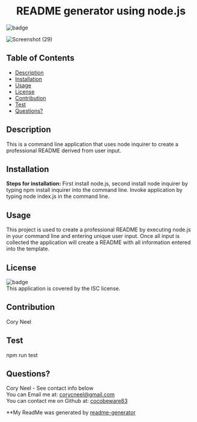 
  <h1 align="center">README generator using node.js</h1>

  ![badge](https://img.shields.io/badge/license-ISC-brightgreen)<br />

  ![Screenshot (29)](https://user-images.githubusercontent.com/72768374/107133328-9cd80b00-68ac-11eb-969b-d12719451cb1.png)

  ## Table of Contents
  * [Description](#description)
  * [Installation](#installation)
  * [Usage](#usage)
  * [License](#license)
  * [Contribution](#contribution)
  * [Test](#tests)
  * [Questions?](#questions)
  
  ## Description
  This is a command line application that uses node inquirer to create a professional README derived from user input.

  ## Installation
  **Steps for installation:** First install node.js, second install node inquirer by typing npm install inquirer into the command line. Invoke application by typing node index.js in the command line.

  ## Usage
  This project is used to create a professional README by executing node.js in your command line and entering unique user input. Once all input is collected the application will create a README with all information entered into the template.

  ## License
  ![badge](https://img.shields.io/badge/license-ISC-brightgreen)
  <br />
  This application is covered by the ISC license. 

  ## Contribution
  Cory Neel

  ## Test
  npm run test

  ## Questions?
  Cory Neel - See contact info below
  <br/>
  You can Email me at: corycneel@gmail.com
  <br/>
  You can contact me on Github at: [cocobeware83](https://github.com/cocobeware83)

  **My ReadMe was generated by [readme-generator](https://github.com/cocobeware83/readme-generator)

  